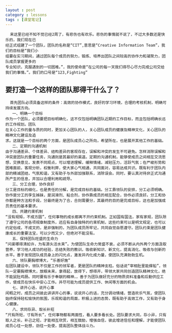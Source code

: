 ```yaml
---
layout : post
category : lessons
tags : [课堂笔记]
---
```

      来这里已经不知不觉已经2周了，有悲伤也有欢乐。悲伤的事情就不说了，不过大多数还是快乐的，我们现在已
	经正式组建了一个团队，团队的名称是“CIT”,意思是“Creative Information Team”，我们的目标是“我们小
	组要在实习期间，通过团队每个成员的努力，锻炼、培养出团队之间较高的协作力和凝聚力，团队成员掌握更多的
	专业知识，克服遇到的一切困难。”，我的使命是“在公司的每一天我们得尽心尽力完成公司交给我们的事情。”。我们的口号是“123,Fighting”
要打造一个这样的团队那得干什么了？
---------
      首先团队必须具备这样的条件：高效的协作模式，良好的学习环境，合理的考核机制，明确可持续发展方向。
	   一、明确一个目标
	作为一个团队，必须要把目标明确化，这不仅包括明确团队近期的工作目标，而且包括明确长远的工作规划。团队
	在关心工作的量与质的同时，更加关心团队的人，关心团队成员的健康及精神文化，关心团队的精神文化建设及追
	求。这就是一个目标的两个方面，是团队成员心之所向，希望所在，也是展开其他工作的基础。
	   二、定期的沟通机制
	由于沟通差异、个体差异、结构差异的客观存在，误解和冲突的发生不可避免。怎样消除误解和冲突是团队的重要任务，沟通则是其最好的渠道。定期的沟通机制，能够使成员之间相互交流思想，交换意见，发表不同观点，可以增进理解，缓释情绪，减轻压力，活跃气氛；在严峻形势和困难面前，客观分析，权衡利弊，使大家心气相通，共同面对，容易达成共识。既有利于团队内部的精诚团结，气氛和谐，又有助于与外部加强联系，消除误会。同时，要认真对待非正式沟通所产生的信息，并加以合理利用和疏导。
	   三、分工合理，协作良好 
	分工是目标的细化，也是责任的分解，是完成目标的基础。分工靠领队的安排，分工必须明确。协作是分工的孪生姊妹，是润滑剂、粘合剂，协作靠成员的相互配合，协作必须良好。分工和协作都是种方法和手段，分最终是为了合，合则需要分，其最终的目的是完成目标，这也是加强成员责任的基本要求。
	   四、共建约束机制
	“没有规矩，不成方圆”，任何事物的成长都离不开约束机制。正如国有国法，家有家规，团队除了遵守公司的各项规章制度外，还应有自身独特的约束机制，这些约束可以是明文规定，也可以约定俗成，不成文的，是非强制的，为团队成员所牢记，共同自觉自愿遵守。团队约束是团队健康成长的重要法宝，可以少而又少，但绝对不能没有。
	   五、保持团队旺盛的生命力
	“问渠哪得清如许，为有源头活水来”。为使团队生命力常盛不衰，必须不断从内外两个方面汲取营养，学习他人成功的经验，总结失败的教训，吸收新知识、新文化，提高消化、吸收与创新的水平。善于发现团队成员身上的闪光点，激发并内化成力量，使团队充满勃勃生机。
	   六、领队要胸襟博大，“乐善好施”
	在团队建设中，领队不仅是工作的领军者，更是团队的精神支柱。俗话说“宰相肚里能撑船”，领队一定要胸襟博大，放眼未来，拿得起，放得下，想得开，带领大家共同创造团队精神文化，绝不能鼠肚鸡肠。同时要有乐于奉献的精神，，善于为团队做好充分的物质资料准备和后勤供应工作，使成员在快乐中安心工作。并尽可能为成员提供工作、休闲等方面的机会。
	   七、讲开心话，说开心事
	闲暇之时，成员之间彼此讲讲开心的事，说说开心的话，充分调动情绪，营造欢乐气氛，使团队始终保持轻松愉快的氛围，乐观和谐的局面，积极上进的态势，既有助于高效工作，又有助于身心健康。
	   八、求同存异、取长补短
	“尺有所短，寸有所长”，任何事物都有两面性，看人要多看长处。团队要求大同，存小异，只有取人之长，补己之短，才能相互欣赏，相互鼓励，增强自信，彼此增进信任和理解，才能使团队成员心往一处想，劲往一处使，提高团队整体战斗力。
	
	
	
	